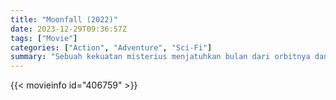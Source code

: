```yaml
---
title: "Moonfall (2022)"
date: 2023-12-29T09:36:57Z
tags: ["Movie"]
categories: ["Action", "Adventure", "Sci-Fi"]
summary: "Sebuah kekuatan misterius menjatuhkan bulan dari orbitnya dan melemparkannya ke arah bumi."
---
```


<mux-player stream-type="on-demand"
src="https://kp3d-my.sharepoint.com/personal/ryoo_kp3d_onmicrosoft_com/_layouts/15/download.aspx?share=EUdm4CVqiMNCj_wAcNLcMmABcS1Uq3-9NRR7nw_CbqmNrA" prefer-playback="mse" controls>

</mux-player>


{{< movieinfo id="406759" >}}

<script src="https://cdn.jsdelivr.net/npm/@mux/mux-player"></script>

 <script type="application/ld+json ">
{
"@context": "https://schema.org/",
"@type": "VideoObject",
"name": "Moonfall (2022)",
"contentUrl": "https://stream.mux.com/Pf5T3RL01b02oBP3wXg8ekT1NZcXpp3VoRtssdRy01ea5s.m3u8",
"thumbnailUrl": "https://www.themoviedb.org/t/p/original/7MQVmsC7i6Z5tnKxQC62zBKU3Dx.jpg?width=314&fit_mode=preserve&time=25",
"uploadDate": "2023-12-18T18:45:11Z",
}

</script>